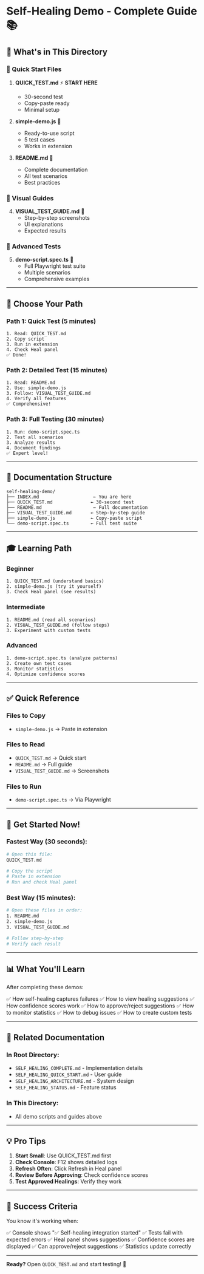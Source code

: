 # Self-Healing Demo - Complete Guide 📚

## 📁 What's in This Directory

### 🚀 Quick Start Files

1. **QUICK_TEST.md** ⚡ **START HERE**
   - 30-second test
   - Copy-paste ready
   - Minimal setup

2. **simple-demo.js** 📝
   - Ready-to-use script
   - 5 test cases
   - Works in extension

3. **README.md** 📖
   - Complete documentation
   - All test scenarios
   - Best practices

### 📸 Visual Guides

4. **VISUAL_TEST_GUIDE.md** 🎨
   - Step-by-step screenshots
   - UI explanations
   - Expected results

### 🧪 Advanced Tests

5. **demo-script.spec.ts** 🔬
   - Full Playwright test suite
   - Multiple scenarios
   - Comprehensive examples

---

## 🎯 Choose Your Path

### Path 1: Quick Test (5 minutes)
```
1. Read: QUICK_TEST.md
2. Copy script
3. Run in extension
4. Check Heal panel
✅ Done!
```

### Path 2: Detailed Test (15 minutes)
```
1. Read: README.md
2. Use: simple-demo.js
3. Follow: VISUAL_TEST_GUIDE.md
4. Verify all features
✅ Comprehensive!
```

### Path 3: Full Testing (30 minutes)
```
1. Run: demo-script.spec.ts
2. Test all scenarios
3. Analyze results
4. Document findings
✅ Expert level!
```

---

## 📖 Documentation Structure

```
self-healing-demo/
├── INDEX.md                    ← You are here
├── QUICK_TEST.md              ← 30-second test
├── README.md                   ← Full documentation
├── VISUAL_TEST_GUIDE.md       ← Step-by-step guide
├── simple-demo.js             ← Copy-paste script
└── demo-script.spec.ts        ← Full test suite
```

---

## 🎓 Learning Path

### Beginner
```
1. QUICK_TEST.md (understand basics)
2. simple-demo.js (try it yourself)
3. Check Heal panel (see results)
```

### Intermediate
```
1. README.md (read all scenarios)
2. VISUAL_TEST_GUIDE.md (follow steps)
3. Experiment with custom tests
```

### Advanced
```
1. demo-script.spec.ts (analyze patterns)
2. Create own test cases
3. Monitor statistics
4. Optimize confidence scores
```

---

## ✅ Quick Reference

### Files to Copy
- `simple-demo.js` → Paste in extension

### Files to Read
- `QUICK_TEST.md` → Quick start
- `README.md` → Full guide
- `VISUAL_TEST_GUIDE.md` → Screenshots

### Files to Run
- `demo-script.spec.ts` → Via Playwright

---

## 🚀 Get Started Now!

### Fastest Way (30 seconds):
```bash
# Open this file:
QUICK_TEST.md

# Copy the script
# Paste in extension
# Run and check Heal panel
```

### Best Way (15 minutes):
```bash
# Open these files in order:
1. README.md
2. simple-demo.js
3. VISUAL_TEST_GUIDE.md

# Follow step-by-step
# Verify each result
```

---

## 📊 What You'll Learn

After completing these demos:

✅ How self-healing captures failures
✅ How to view healing suggestions
✅ How confidence scores work
✅ How to approve/reject suggestions
✅ How to monitor statistics
✅ How to debug issues
✅ How to create custom tests

---

## 🔗 Related Documentation

### In Root Directory:
- `SELF_HEALING_COMPLETE.md` - Implementation details
- `SELF_HEALING_QUICK_START.md` - User guide
- `SELF_HEALING_ARCHITECTURE.md` - System design
- `SELF_HEALING_STATUS.md` - Feature status

### In This Directory:
- All demo scripts and guides above

---

## 💡 Pro Tips

1. **Start Small**: Use QUICK_TEST.md first
2. **Check Console**: F12 shows detailed logs
3. **Refresh Often**: Click Refresh in Heal panel
4. **Review Before Approving**: Check confidence scores
5. **Test Approved Healings**: Verify they work

---

## 🎯 Success Criteria

You know it's working when:

✅ Console shows "✅ Self-healing integration started"
✅ Tests fail with expected errors
✅ Heal panel shows suggestions
✅ Confidence scores are displayed
✅ Can approve/reject suggestions
✅ Statistics update correctly

---

**Ready?** Open `QUICK_TEST.md` and start testing! 🚀
